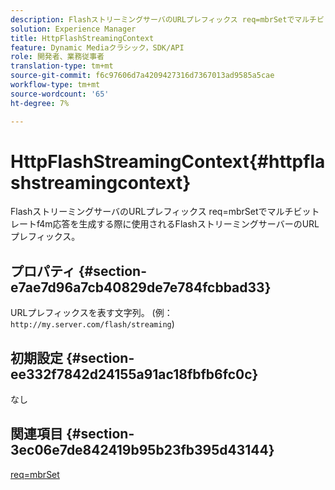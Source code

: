 ```yaml
---
description: FlashストリーミングサーバのURLプレフィックス req=mbrSetでマルチビットレートf4m応答を生成する際に使用されるFlashストリーミングサーバーのURLプレフィックス。
solution: Experience Manager
title: HttpFlashStreamingContext
feature: Dynamic Mediaクラシック，SDK/API
role: 開発者、業務従事者
translation-type: tm+mt
source-git-commit: f6c97606d7a4209427316d7367013ad9585a5cae
workflow-type: tm+mt
source-wordcount: '65'
ht-degree: 7%

---
```



# HttpFlashStreamingContext{#httpflashstreamingcontext}

FlashストリーミングサーバのURLプレフィックス req=mbrSetでマルチビットレートf4m応答を生成する際に使用されるFlashストリーミングサーバーのURLプレフィックス。

## プロパティ {#section-e7ae7d96a7cb40829de7e784fcbbad33}

URLプレフィックスを表す文字列。 (例：`http://my.server.com/flash/streaming`)

## 初期設定 {#section-ee332f7842d24155a91ac18fbfb6fc0c}

なし

## 関連項目 {#section-3ec06e7de842419b95b23fb395d43144}

[req=mbrSet](../../../../../is-api/http-ref/image-serving-api-ref/c-http-protocol-reference/c-command-reference/r-req/r-mbrset.md#reference-603d75babde74508a878c27bd4cced73)
